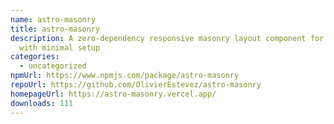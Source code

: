 ```yaml
---
name: astro-masonry
title: astro-masonry
description: A zero-dependency responsive masonry layout component for Astro
  with minimal setup
categories:
  - uncategorized
npmUrl: https://www.npmjs.com/package/astro-masonry
repoUrl: https://github.com/OlivierEstevez/astro-masonry
homepageUrl: https://astro-masonry.vercel.app/
downloads: 111
---
```


